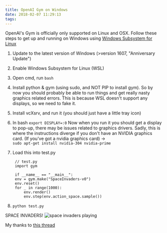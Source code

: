 ```yaml
---
title: OpenAI Gym on Windows
date: 2018-02-07 11:29:13
tags:
---
```


OpenAI's Gym is officially only supported on Linux and OSX. Follow these steps to get up and running on Windows using [Windows Subsystem for Linux](https://msdn.microsoft.com/en-au/commandline/wsl/install_guide)

1. Update to the latest version of Windows (>version 1607, "Anniversary Update")

2. Enable Windows Subsystem for Linux (WSL)

3. Open cmd, run `bash`

4. Install python & gym (using sudo, and NOT PIP to install gym). So by now you should probably be able to run things and get really nasty graphics related errors. This is because WSL doesn't support any displays, so we need to fake it.

5. Install vcXsrv, and run it (you should just have a little tray icon)

6. In bash `export DISPLAY=:0` 
Now when you run it you should get a display to pop-up, there may be issues related to graphics drivers. Sadly, this is where the instructions diverge if you don't have an NVIDIA graphics card.
(If you've got a nvidia graphics card) ->  
`sudo apt-get install nvidia-304 nvidia-prime`

7. Load this into test.py

        // test.py
        import gym

        if __name__ == "__main__":
        env = gym.make("SpaceInvaders-v0")
        env.reset()
        for _ in range(1000):
            env.render()
            env.step(env.action_space.sample())

8. `python test.py`

SPACE INVADERS!
![space invaders playing](/content/images/2017/08/Capture2.PNG)

My thanks to [this thread](https://github.com/openai/gym/issues/11) 